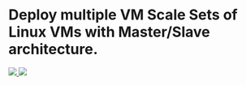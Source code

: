 # Deploy multiple VM Scale Sets of Linux VMs with Master/Slave architecture.

<a href="https://portal.azure.com/#create/Microsoft.Template/uri/https%3A%2F%2Fraw.githubusercontent.com%2FAzure%2Fazure-quickstart-templates%2Fmaster%2F301-multi-vmss-linux%2Fazuredeploy.json" target="_blank">
 <img src="http://azuredeploy.net/deploybutton.png"/>
</a>
<a href="http://armviz.io/#/?load=https%3A%2F%2Fraw.githubusercontent.com%2FAzure%2Fazure-quickstart-templates%2Fmaster%2F301-multi-vmss-linux%2Fazuredeploy.json" target="_blank">
  <img src="http://armviz.io/visualizebutton.png"/>
</a>


